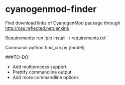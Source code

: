 cyanogenmod-finder
==================

Find download links of CyanogenMod package through http://oss.reflected.net/jenkins  
  
Requirements: run 'pip install -r requirements.txt'
  
Command: python find_cm.py [model]

###TO-DO:
* Add multiprocess support
* Prettify commandline output
* Add more commandline options
